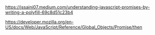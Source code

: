 https://jssaini07.medium.com/understanding-javascript-promises-by-writing-a-polyfill-69c8d51c23b4


https://developer.mozilla.org/en-US/docs/Web/JavaScript/Reference/Global_Objects/Promise/then
